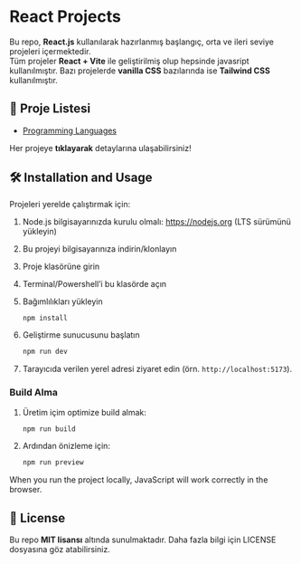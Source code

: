 # React Projects

Bu repo, **React.js** kullanılarak hazırlanmış başlangıç, orta ve ileri seviye projeleri içermektedir.  
Tüm projeler **React + Vite** ile geliştirilmiş olup hepsinde javasript kullanılmıştır.  Bazı projelerde **vanilla CSS** bazılarında ise **Tailwind CSS** kullanılmıştır.


## 📌 Proje Listesi
- [Programming Languages](programmin-languages/)

Her projeye **tıklayarak** detaylarına ulaşabilirsiniz!

## 🛠 Installation and Usage

Projeleri yerelde çalıştırmak için:

1. Node.js bilgisayarınızda kurulu olmalı: https://nodejs.org (LTS sürümünü yükleyin)
2. Bu projeyi bilgisayarınıza indirin/klonlayın
3. Proje klasörüne girin
4. Terminal/Powershell’i bu klasörde açın
5. Bağımlılıkları yükleyin
     ```bash
     npm install
     ```

6. Geliştirme sunucusunu başlatın
     ```bash
     npm run dev
     ```

7. Tarayıcıda verilen yerel adresi ziyaret edin (örn. `http://localhost:5173`).

### Build Alma
1. Üretim içim optimize build almak:
     ```bash
     npm run build
     ```
2. Ardından önizleme için:
     ```bash
     npm run preview
     ```

     
When you run the project locally, JavaScript will work correctly in the browser.
     


## 📜 License
Bu repo **MIT lisansı** altında sunulmaktadır. Daha fazla bilgi için LICENSE dosyasına göz atabilirsiniz.
